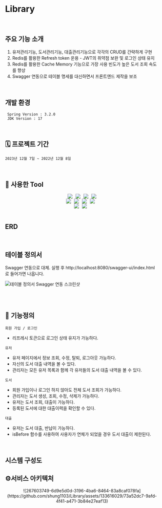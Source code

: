 # Library

<br>

## 주요 기능 소개

  1. 유저관리기능, 도서관리기능, 대출관리기능으로 각각의 CRUD를 간략하게 구현
  2. Redis를 활용한 Refresh token 운용 - JWT의 취약점 보완 및 로그인 상태 유지
  3. Redis를 활용한 Cache Memory 기능으로 가장 사용 빈도가 높은 도서 조회 속도를 향상
  4. Swagger 연동으로 테이블 명세를 대신하면서 프론트엔드 제작을 보조
  
<br>

## 개발 환경

     Spring Version : 3.2.0
     JDK Version : 17

<br>

## 🗓️ 프로젝트 기간

    2023년 12월 7일 ~ 2022년 12월 8일

<br>

## 🔧 사용한 Tool

<div style="display: flex; justify-content: center;">
  <img src="https://img.shields.io/badge/Java-007396?&style=flat&logo=Java&logoColor=white" style="margin-right: 10px;">
<img src="https://img.shields.io/badge/Spring-6DB33F?&style=flat&logo=spring&logoColor=white" style="margin-right: 10px;">
  <img src="https://img.shields.io/badge/MySQL-4479A1?style=flat&logo=mysql&logoColor=white" style="margin-right: 10px;"/>
  <img src="https://img.shields.io/badge/ApachetTomcat-F8DC75?style=flat&logo=apachetomcat&logoColor=white"/>
</div>

<div style="display: flex; justify-content: center;">
  <img src="https://img.shields.io/badge/Git-F05032?style=flat&logo=git&logoColor=white" style="margin-right: 10px;">
  <img src="https://img.shields.io/badge/Github-181717?style=flat&logo=github&logoColor=white" style="margin-right: 10px;">
  <img src="https://img.shields.io/badge/Intellijidea-000000?style=flat&logo=intellijidea&logoColor=white" style="margin-right: 10px;">
  <img src="https://img.shields.io/badge/Postman-FF6C37?style=flat&logo=postman&logoColor=white" style="margin-right: 10px;">
</div>

<div style="display: flex; justify-content: center;">
  <img src="https://img.shields.io/badge/Redis-DC382D?style=flat&logo=Redis&logoColor=white" style="margin-right: 10px;">
  <img src="https://img.shields.io/badge/Amazon S3-569A31?style=flat&logo=Amazon S3&logoColor=white" style="margin-right: 10px;">
</div>

<br>

## ERD


  
<br>

## 테이블 정의서

Swagger 연동으로 대체. 실행 후 http://localhost:8080/swagger-ui/index.html 로 들어가면 나옵니다.

![테이블 정의서 Swagger 연동 스크린샷](https://github.com/shung1103/Library/assets/133616029/b0e04f56-3a9f-4c67-adff-0703ba4f4a95)


<br>

<br>

## 💫 기능정의

`회원 가입 / 로그인`
- 리프레시 토큰으로 로그인 상태 유지가 가능하다.

`유저`
- 유저 페이지에서 정보 조회, 수정, 탈퇴, 로그아웃 가능하다.
- 자신의 도서 대출 내역을 볼 수 있다.
- 관리자는 모든 유저 목록과 함께 각 유저들의 도서 대출 내역을 볼 수 있다.

`도서`
- 회원 가입이나 로그인 하지 않아도 전체 도서 조회가 가능하다.
- 관리자는 도서 생성, 조회, 수정, 삭제가 가능하다.
- 유저는 도서 조회, 대출이 가능하다.
- 등록된 도서에 대한 대출이력을 확인할 수 있다.

`대출`
- 유저는 도서 대출, 반납이 가능하다.
- isBefore 함수를 사용하여 사용자가 연체가 되었을 경우 도서 대출이 제한된다.

<br>

## 시스템 구성도

<h2>⚙️서비스 아키텍처</h2>
<p align="center">
  ![267603749-6d9e5d0d-3196-4ba6-8464-83a8caf078fa](https://github.com/shung1103/Library/assets/133616029/73a52dc7-9afd-4f41-a471-3b84e27eaf13)
</p>

<br>

